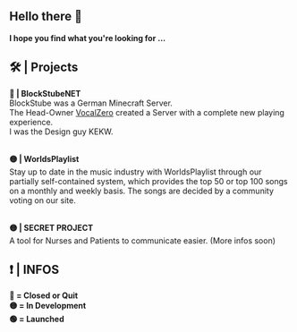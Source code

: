 ## Hello there 👋
**I hope you find what you're looking for ...**

## 🛠️ | Projects

**🔴 | BlockStubeNET**\
BlockStube was a German Minecraft Server.\
The Head-Owner [VocalZero](https://github.com/VocalZero) created a Server with a complete new playing experience.\
I was the Design guy KEKW.

\
**🟡 | WorldsPlaylist**\
Stay up to date in the music industry with WorldsPlaylist through our partially self-contained system, which provides the top 50 or top 100 songs on a monthly and weekly basis. The songs are decided by a community voting on our site.

\
**🟡 | SECRET PROJECT**\
A tool for Nurses and Patients to communicate easier.
(More infos soon)


## ❗ | INFOS
**🔴 = Closed or Quit**\
**🟡 = In Development**\
**🟢 = Launched**

